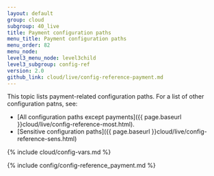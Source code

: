 ```yaml
---
layout: default
group: cloud
subgroup: 40_live
title: Payment configuration paths
menu_title: Payment configuration paths
menu_order: 82
menu_node: 
level3_menu_node: level3child
level3_subgroup: config-ref
version: 2.0
github_link: cloud/live/config-reference-payment.md
---
```


This topic lists payment-related configuration paths. For a list of other configuration patns, see:

*	[All configuration paths except payments]({{ page.baseurl }}cloud/live/config-reference-most.html).
*	[Sensitive configuration paths]({{ page.baseurl }}cloud/live/config-reference-sens.html)

{% include cloud/config-vars.md %}

{% include config/config-reference_payment.md %}
